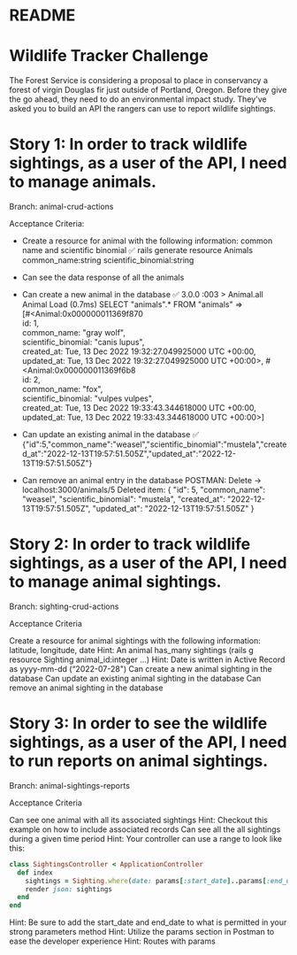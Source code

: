# README
# Wildlife Tracker Challenge
The Forest Service is considering a proposal to place in conservancy a forest of virgin Douglas fir just outside of Portland, Oregon. Before they give the go ahead, they need to do an environmental impact study. They've asked you to build an API the rangers can use to report wildlife sightings.

# Story 1: In order to track wildlife sightings, as a user of the API, I need to manage animals.

Branch: animal-crud-actions

Acceptance Criteria:

- Create a resource for animal with the following information: common name and scientific binomial ✅
rails generate resource Animals common_name:string scientific_binomial:string

- Can see the data response of all the animals
- Can create a new animal in the database ✅
3.0.0 :003 > Animal.all
  Animal Load (0.7ms)  SELECT "animals".* FROM "animals"
 =>                                                           
[#<Animal:0x000000011369f870                                  
  id: 1,                                                      
  common_name: "gray wolf",                                   
  scientific_binomial: "canis lupus",                         
  created_at: Tue, 13 Dec 2022 19:32:27.049925000 UTC +00:00, 
  updated_at: Tue, 13 Dec 2022 19:32:27.049925000 UTC +00:00>,
 #<Animal:0x000000011369f6b8                                  
  id: 2,                                                      
  common_name: "fox",                                         
  scientific_binomial: "vulpes vulpes",                       
  created_at: Tue, 13 Dec 2022 19:33:43.344618000 UTC +00:00, 
  updated_at: Tue, 13 Dec 2022 19:33:43.344618000 UTC +00:00>] 
- Can update an existing animal in the database ✅
  {"id":5,"common_name":"weasel","scientific_binomial":"mustela","created_at":"2022-12-13T19:57:51.505Z","updated_at":"2022-12-13T19:57:51.505Z"}
- Can remove an animal entry in the database
POSTMAN: Delete -> localhost:3000/animals/5
Deleted item:
{
    "id": 5,
    "common_name": "weasel",
    "scientific_binomial": "mustela",
    "created_at": "2022-12-13T19:57:51.505Z",
    "updated_at": "2022-12-13T19:57:51.505Z"
}

# Story 2: In order to track wildlife sightings, as a user of the API, I need to manage animal sightings.

Branch: sighting-crud-actions

Acceptance Criteria

Create a resource for animal sightings with the following information: latitude, longitude, date
Hint: An animal has_many sightings (rails g resource Sighting animal_id:integer ...)
Hint: Date is written in Active Record as yyyy-mm-dd (“2022-07-28")
Can create a new animal sighting in the database
Can update an existing animal sighting in the database
Can remove an animal sighting in the database

# Story 3: In order to see the wildlife sightings, as a user of the API, I need to run reports on animal sightings.

Branch: animal-sightings-reports

Acceptance Criteria

Can see one animal with all its associated sightings
Hint: Checkout this example on how to include associated records
Can see all the all sightings during a given time period
Hint: Your controller can use a range to look like this:
```ruby
class SightingsController < ApplicationController
  def index
    sightings = Sighting.where(date: params[:start_date]..params[:end_date])
    render json: sightings
  end
end
```
Hint: Be sure to add the start_date and end_date to what is permitted in your strong parameters method
Hint: Utilize the params section in Postman to ease the developer experience
Hint: Routes with params